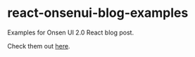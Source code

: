 # react-onsenui-blog-examples

Examples for Onsen UI 2.0 React blog post.

Check them out [here](https://argelius.github.io/react-onsenui-blog-examples/).
